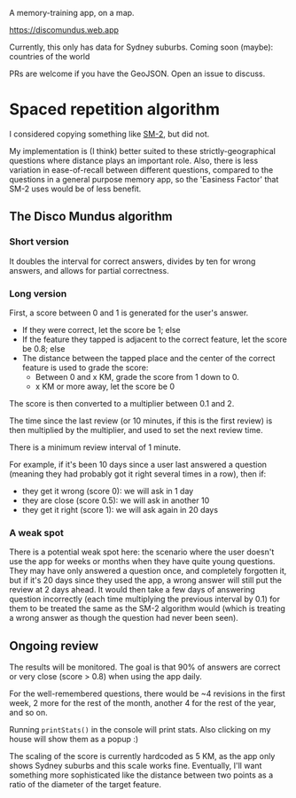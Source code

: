 A memory-training app, on a map.

https://discomundus.web.app

Currently, this only has data for Sydney suburbs. Coming soon (maybe): countries
of the world

PRs are welcome if you have the GeoJSON. Open an issue to discuss.

# Spaced repetition algorithm

I considered copying something like
[SM-2](http://super-memory.com/english/ol/sm2.htm), but did not.

My implementation is (I think) better suited to these strictly-geographical
questions where distance plays an important role. Also, there is less variation
in ease-of-recall between different questions, compared to the questions in a
general purpose memory app, so the 'Easiness Factor' that SM-2 uses would be of
less benefit.

## The Disco Mundus algorithm

### Short version

It doubles the interval for correct answers, divides by ten for wrong answers,
and allows for partial correctness.

### Long version

First, a score between 0 and 1 is generated for the user's answer.

- If they were correct, let the score be 1; else
- If the feature they tapped is adjacent to the correct feature, let the score
  be 0.8; else
- The distance between the tapped place and the center of the correct feature is
  used to grade the score:
  - Between 0 and x KM, grade the score from 1 down to 0.
  - x KM or more away, let the score be 0

The score is then converted to a multiplier between 0.1 and 2.

The time since the last review (or 10 minutes, if this is the first review) is
then multiplied by the multiplier, and used to set the next review time.

There is a minimum review interval of 1 minute.

For example, if it's been 10 days since a user last answered a question (meaning
they had probably got it right several times in a row), then if:

- they get it wrong (score 0): we will ask in 1 day
- they are close (score 0.5): we will ask in another 10
- they get it right (score 1): we will ask again in 20 days

### A weak spot

There is a potential weak spot here: the scenario where the user doesn't use the
app for weeks or months when they have quite young questions. They may have only
answered a question once, and completely forgotten it, but if it's 20 days since
they used the app, a wrong answer will still put the review at 2 days ahead. It
would then take a few days of answering question incorrectly (each time
multiplying the previous interval by 0.1) for them to be treated the same as the
SM-2 algorithm would (which is treating a wrong answer as though the question
had never been seen).

## Ongoing review

The results will be monitored. The goal is that 90% of answers are correct or
very close (score > 0.8) when using the app daily.

For the well-remembered questions, there would be ~4 revisions in the first
week, 2 more for the rest of the month, another 4 for the rest of the year, and
so on.

Running `printStats()` in the console will print stats. Also clicking on my
house will show them as a popup :)

The scaling of the score is currently hardcoded as 5 KM, as the app only shows
Sydney suburbs and this scale works fine. Eventually, I'll want something more
sophisticated like the distance between two points as a ratio of the diameter of
the target feature.
